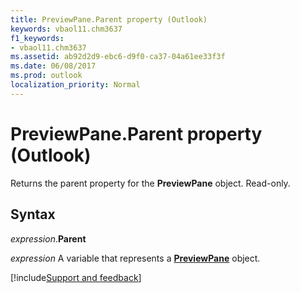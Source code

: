 ```yaml
---
title: PreviewPane.Parent property (Outlook)
keywords: vbaol11.chm3637
f1_keywords:
- vbaol11.chm3637
ms.assetid: ab92d2d9-ebc6-d9f0-ca37-04a61ee33f3f
ms.date: 06/08/2017
ms.prod: outlook
localization_priority: Normal
---
```



# PreviewPane.Parent property (Outlook)

Returns the parent property for the **PreviewPane** object. Read-only.


## Syntax

_expression_.**Parent**

_expression_ A variable that represents a **[PreviewPane](Outlook.previewpane.md)** object.




[!include[Support and feedback](~/includes/feedback-boilerplate.md)]